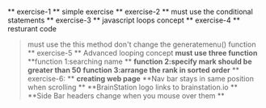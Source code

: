 ** exercise-1 **
  simple exercise
** exercise-2 **
 must use the conditional statements
** exercise-3 **
   javascript loops concept
** exercise-4 **
     resturant code
  >must use the this method
  >don't change the generatemenu() function
** exercise-5 **
    Advanced looping concept
    **must use three function**
    **function 1:searching name **
    **function 2:specify mark should be greater than 50**
    **function 3:arrange the rank in sorted order**
 ** exercise-6: **
   **creating web page**
   **Nav bar stays in same position when scrolling **
  **BrainStation logo links to brainstation.io **
   **Side Bar headers change when you mouse over them **
